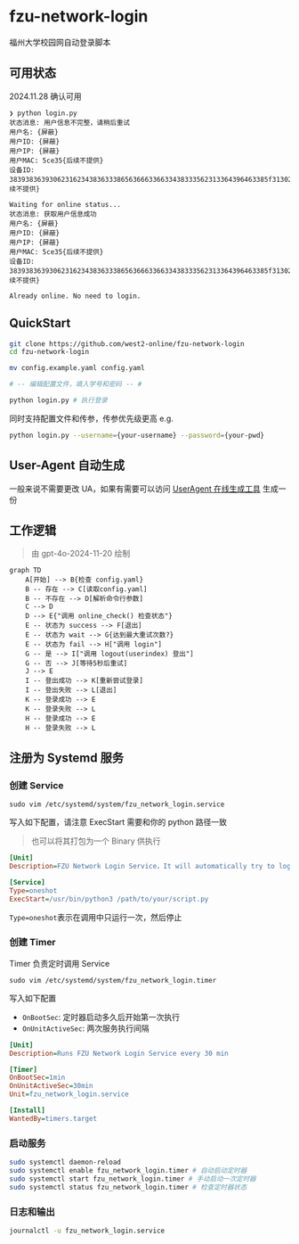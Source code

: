 # fzu-network-login

福州大学校园网自动登录脚本

## 可用状态

2024.11.28 确认可用

```text
❯ python login.py
状态消息: 用户信息不完整，请稍后重试
用户名: {屏蔽}
用户ID: {屏蔽}
用户IP: {屏蔽}
用户MAC: 5ce35{后续不提供}
设备ID: 38393836393062316234383633386563666336633438333562313364396463385f31302e3133322{后续不提供}

Waiting for online status...
状态消息: 获取用户信息成功
用户名: {屏蔽}
用户ID: {屏蔽}
用户IP: {屏蔽}
用户MAC: 5ce35{后续不提供}
设备ID: 38393836393062316234383633386563666336633438333562313364396463385f31302e3133322{后续不提供}

Already online. No need to login.
```

## QuickStart

```bash
git clone https://github.com/west2-online/fzu-network-login
cd fzu-network-login

mv config.example.yaml config.yaml

# -- 编辑配置文件，填入学号和密码 -- #

python login.py # 执行登录
```

同时支持配置文件和传参，传参优先级更高 e.g.

```bash
python login.py --username={your-username} --password={your-pwd}
```

## User-Agent 自动生成

一般来说不需要更改 UA，如果有需要可以访问 [UserAgent 在线生成工具](https://gongjux.com/userAgentGenerator/) 生成一份

## 工作逻辑

> 由 gpt-4o-2024-11-20 绘制

```mermaid
graph TD
    A[开始] --> B{检查 config.yaml}
    B -- 存在 --> C[读取config.yaml]
    B -- 不存在 --> D[解析命令行参数]
    C --> D
    D --> E{"调用 online_check() 检查状态"}
    E -- 状态为 success --> F[退出]
    E -- 状态为 wait --> G{达到最大重试次数?}
    E -- 状态为 fail --> H["调用 login"]
    G -- 是 --> I["调用 logout(userindex) 登出"]
    G -- 否 --> J[等待5秒后重试]
    J --> E
    I -- 登出成功 --> K[重新尝试登录]
    I -- 登出失败 --> L[退出]
    K -- 登录成功 --> E
    K -- 登录失败 --> L
    H -- 登录成功 --> E
    H -- 登录失败 --> L
```

## 注册为 Systemd 服务

### 创建 Service

```
sudo vim /etc/systemd/system/fzu_network_login.service
```

写入如下配置，请注意 ExecStart 需要和你的 python 路径一致

> 也可以将其打包为一个 Binary 供执行

```ini
[Unit]
Description=FZU Network Login Service，It will automatically try to login if it is offline

[Service]
Type=oneshot
ExecStart=/usr/bin/python3 /path/to/your/script.py
```

`Type=oneshot`表示在调用中只运行一次，然后停止

### 创建 Timer

Timer 负责定时调用 Service

```
sudo vim /etc/systemd/system/fzu_network_login.timer
```

写入如下配置

- `OnBootSec`: 定时器启动多久后开始第一次执行
- `OnUnitActiveSec`: 两次服务执行间隔

```ini
[Unit]
Description=Runs FZU Network Login Service every 30 min

[Timer]
OnBootSec=1min
OnUnitActiveSec=30min
Unit=fzu_network_login.service

[Install]
WantedBy=timers.target
```

### 启动服务

```bash
sudo systemctl daemon-reload
sudo systemctl enable fzu_network_login.timer # 自动启动定时器
sudo systemctl start fzu_network_login.timer # 手动启动一次定时器
sudo systemctl status fzu_network_login.timer # 检查定时器状态
```

### 日志和输出

```bash
journalctl -u fzu_network_login.service
```
